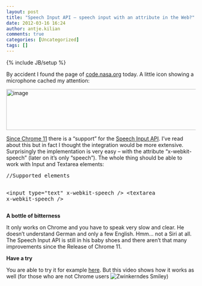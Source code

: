 ```yaml
---
layout: post
title: "Speech Input API – speech input with an attribute in the Web?"
date: 2012-03-16 16:24
author: antje.kilian
comments: true
categories: [Uncategorized]
tags: []
---
```

{% include JB/setup %}
&nbsp;

By accident I found the page of <a href="http://code.nasa.gov/">code.nasa.org</a> today. A little icon showing a microphone cached my attention:

<img style="background-image: none; padding-left: 0px; padding-right: 0px; padding-top: 0px; border: 0px;" title="image" src="http://code-inside.de/blog/wp-content/uploads/image_thumb613.png" border="0" alt="image" width="535" height="109" />

<a href="http://www.thechromesource.com/how-to-demo-chrome-11s-speech-recognition-feature/">Since Chrome 11</a> there is a “support” for the <a href="http://lists.w3.org/Archives/Public/public-xg-htmlspeech/2011Feb/att-0020/api-draft.html">Speech Input API</a>. I’ve read about this but in fact I thought the integration would be more extensive. Surprisingly the implementation is very easy – with the attribute “x-webkit-speech” (later on it’s only “speech”). The whole thing should be able to work with Input and Textarea elements:
<div id="scid:812469c5-0cb0-4c63-8c15-c81123a09de7:3628542e-0da2-407e-80b2-458cc7027018" class="wlWriterEditableSmartContent" style="margin: 0px; display: inline; float: none; padding: 0px;">
<pre class="c#">//Supported elements

&lt;input type="text" x-webkit-speech /&gt;
&lt;textarea x-webkit-speech /&gt;</pre>
</div>
<strong>A bottle of bitterness</strong>

<strong> </strong>

It only works on Chrome and you have to speak very slow and clear. He doesn’t understand German and only a few English. Hmm… not a Siri at all. The Speech Input API is still in his baby shoes and there aren’t that many improvements since the Release of Chrome 11.

<strong>Have a try</strong>

You are able to try it for example <a href="http://slides.html5rocks.com/#speech-input">here</a>. But this video shows how it works as well (for those who are not Chrome users <img class="wlEmoticon wlEmoticon-winkingsmile" style="border-style: none;" src="http://code-inside.de/blog-in/wp-content/uploads/wlEmoticon-winkingsmile35.png" alt="Zwinkerndes Smiley" />)

&nbsp;
<div id="scid:5737277B-5D6D-4f48-ABFC-DD9C333F4C5D:700036c3-e6e0-4b00-9d49-ff44f8acfdcb" class="wlWriterEditableSmartContent" style="margin: 0px; display: inline; float: none; padding: 0px;">
<div><object width="640" height="360"><param name="movie" value="http://www.youtube.com/v/i225WaqV8tM?hl=en&amp;hd=1" /><embed type="application/x-shockwave-flash" width="640" height="360" src="http://www.youtube.com/v/i225WaqV8tM?hl=en&amp;hd=1"></embed></object></div>
</div>
